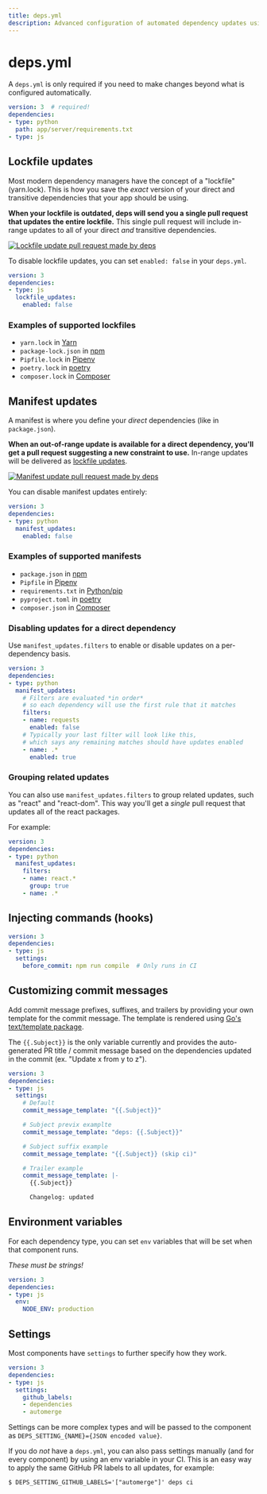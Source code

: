```yaml
---
title: deps.yml
description: Advanced configuration of automated dependency updates using deps.yml.
---
```


# deps.yml

A `deps.yml` is only required if you need to make changes beyond what is configured automatically.

```yaml
version: 3  # required!
dependencies:
- type: python
  path: app/server/requirements.txt
- type: js
```

## Lockfile updates

Most modern dependency managers have the concept of a "lockfile" (yarn.lock).
This is how you save the *exact* version of your direct and transitive dependencies that your app should be using.

**When your lockfile is outdated,
deps will send you a single pull request that updates the entire lockfile.**
This single pull request will include in-range updates to all of your direct *and* transitive dependencies.

[![Lockfile update pull request made by deps](/assets/img/screenshots/deps-lockfile-pr.png)](/assets/img/screenshots/deps-lockfile-pr.png)

To disable lockfile updates, you can set `enabled: false` in your `deps.yml`.

```yaml
version: 3
dependencies:
- type: js
  lockfile_updates:
    enabled: false
```

### Examples of supported lockfiles

- `yarn.lock` in [Yarn](https://yarnpkg.com/)
- `package-lock.json` in [npm](https://www.npmjs.com/)
- `Pipfile.lock` in [Pipenv](https://docs.pipenv.org/)
- `poetry.lock` in [poetry](https://python-poetry.org/)
- `composer.lock` in [Composer](https://getcomposer.org/)

## Manifest updates

A manifest is where you define your *direct* dependencies (like in `package.json`).

**When an out-of-range update is available for a direct dependency,
you'll get a pull request suggesting a new constraint to use.**
In-range updates will be delivered as [lockfile updates](#lockfile-updates).

[![Manifest update pull request made by deps](/assets/img/screenshots/deps-manifest-pr.png)](/assets/img/screenshots/deps-manifest-pr.png)

You can disable manifest updates entirely:

```yaml
version: 3
dependencies:
- type: python
  manifest_updates:
    enabled: false
```

### Examples of supported manifests

- `package.json` in [npm](https://www.npmjs.com/)
- `Pipfile` in [Pipenv](https://docs.pipenv.org/)
- `requirements.txt` in [Python/pip](https://pip.pypa.io/en/stable/user_guide/)
- `pyproject.toml` in [poetry](https://python-poetry.org/)
- `composer.json` in [Composer](https://getcomposer.org/)

### Disabling updates for a direct dependency

Use `manifest_updates.filters` to enable or disable updates on a per-dependency basis.

```yaml
version: 3
dependencies:
- type: python
  manifest_updates:
    # Filters are evaluated *in order*
    # so each dependency will use the first rule that it matches
    filters:
    - name: requests
      enabled: false
    # Typically your last filter will look like this,
    # which says any remaining matches should have updates enabled
    - name: .*
      enabled: true
```

### Grouping related updates

You can also use `manifest_updates.filters` to group related updates,
such as "react" and "react-dom". This way you'll get a *single* pull request that updates all of the react packages.

For example:

```yaml
version: 3
dependencies:
- type: python
  manifest_updates:
    filters:
    - name: react.*
      group: true
    - name: .*
```

## Injecting commands (hooks)

```yaml
version: 3
dependencies:
- type: js
  settings:
    before_commit: npm run compile  # Only runs in CI
```

## Customizing commit messages

Add commit message prefixes, suffixes, and trailers by providing your own template for the commit message.
The template is rendered using [Go's text/template package](https://golang.org/pkg/text/template/).

The `{{.Subject}}` is the only variable currently and provides the auto-generated PR title / commit message based on the dependencies updated in the commit (ex. "Update x from y to z").

```yaml
version: 3
dependencies:
- type: js
  settings:
    # Default
    commit_message_template: "{{.Subject}}"

    # Subject previx examplte
    commit_message_template: "deps: {{.Subject}}"

    # Subject suffix example
    commit_message_template: "{{.Subject}} (skip ci)"

    # Trailer example
    commit_message_template: |-
      {{.Subject}}

      Changelog: updated
```

## Environment variables

For each dependency type,
you can set `env` variables that will be set when that component runs.

*These must be strings!*

```yaml
version: 3
dependencies:
- type: js
  env:
    NODE_ENV: production
```

## Settings

Most components have `settings` to further specify how they work.

```yaml
version: 3
dependencies:
- type: js
  settings:
    github_labels:
    - dependencies
    - automerge
```

Settings can be more complex types and will be passed to the component as `DEPS_SETTING_{NAME}={JSON encoded value}`.

If you do *not* have a `deps.yml`,
you can also pass settings manually
(and for every component)
by using an env variable in your CI.
This is an easy way to apply the same GitHub PR labels to all updates, for example:
```console
$ DEPS_SETTING_GITHUB_LABELS='["automerge"]' deps ci
```
